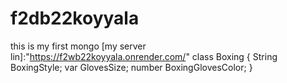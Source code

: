 # f2db22koyyala
this is my first mongo 
[my server lin]:"https://f2wb22koyyala.onrender.com/"
class Boxing {
             String BoxingStyle;
             var GlovesSize;
             number BoxingGlovesColor; 
 } 
 
